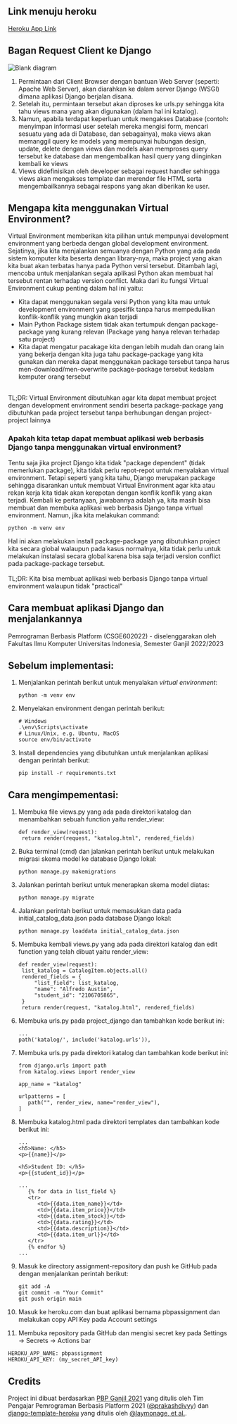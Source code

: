 ## Link menuju heroku
[Heroku App Link](https://pbpassignment.herokuapp.com/katalog/)
## Bagan Request Client ke Django
![Blank diagram](https://user-images.githubusercontent.com/88032017/190161598-f774cea5-38a6-4fe5-9af2-195784caabbd.png)
1. Permintaan dari Client Browser dengan bantuan Web Server (seperti: Apache Web Server), akan diarahkan ke dalam server Django (WSGI) dimana aplikasi Django berjalan disana. 
2. Setelah itu, permintaan tersebut akan diproses ke urls.py sehingga kita tahu views mana yang akan digunakan (dalam hal ini katalog). 
3. Namun, apabila terdapat keperluan untuk mengakses Database (contoh: menyimpan informasi user setelah mereka mengisi form, mencari sesuatu yang ada di Database, dan sebagainya), maka views akan memanggil query ke models yang mempunyai hubungan design, update, delete dengan views dan models akan memproses query tersebut ke database dan mengembalikan hasil query yang diinginkan kembali ke views
4. Views didefinisikan oleh developer sebagai request handler sehingga views akan mengakses template dan merender file HTML serta mengembailkannya sebagai respons yang akan diberikan ke user.  

## Mengapa kita menggunakan Virtual Environment? 
Virtual Environment memberikan kita pilihan untuk mempunyai development environment yang berbeda dengan global development environment. Sejatinya, jika kita menjalankan semuanya dengan Python yang ada pada sistem komputer kita beserta dengan library-nya, maka project yang akan kita buat akan terbatas hanya pada Python versi tersebut. Ditambah lagi, mencoba untuk menjalankan segala aplikasi Python akan membuat hal tersebut rentan terhadap version conflict. Maka dari itu fungsi Virtual Environment cukup penting dalam hal ini yaitu:
<br>
- Kita dapat menggunakan segala versi Python yang kita mau untuk development environment yang spesifik tanpa harus mempedulikan konflik-konflik yang mungkin akan terjadi
- Main Python Package sistem tidak akan tertumpuk dengan package-package yang kurang relevan (Package yang hanya relevan terhadap satu project)
- Kita dapat mengatur pacakage kita dengan lebih mudah dan orang lain yang bekerja dengan kita juga tahu package-package yang kita gunakan dan mereka dapat menggunakan package tersebut tanpa harus men-download/men-overwrite package-package tersebut kedalam kemputer orang tersebut
<br>
TL;DR: Virtual Environment dibutuhkan agar kita dapat membuat project dengan development environment sendiri beserta package-package yang dibutuhkan pada project tersebut tanpa berhubungan dengan project-project lainnya

### Apakah kita tetap dapat membuat aplikasi web berbasis Django tanpa menggunakan virtual environment?
Tentu saja jika project Django kita tidak "package dependent" (tidak memerlukan package), kita tidak perlu repot-repot untuk menyalakan virtual environment. Tetapi seperti yang kita tahu, Django merupakan package sehingga disarankan untuk membuat Virtual Environment agar kita atau rekan kerja kita tidak akan kerepotan dengan konflik konflik yang akan terjadi. Kembali ke pertanyaan, jawabannya adalah ya, kita masih bisa membuat dan membuka aplikasi web berbasis Django tanpa virtual environment. Namun, jika kita melakukan command:

   ```shell
   python -m venv env
   ```
Hal ini akan melakukan install package-package yang dibutuhkan project kita secara global walaupun pada kasus normalnya, kita tidak perlu untuk melakukan instalasi secara global karena bisa saja terjadi version conflict pada package-package tersebut.
<br>
<br>
TL;DR: Kita bisa membuat aplikasi web berbasis Django tanpa virtual environment walaupun tidak "practical"
## Cara membuat aplikasi Django dan menjalankannya

Pemrograman Berbasis Platform (CSGE602022) - diselenggarakan oleh Fakultas Ilmu Komputer Universitas Indonesia, Semester Ganjil 2022/2023

## Sebelum implementasi:

1. Menjalankan perintah berikut untuk menyalakan _virtual environment_:

   ```shell
   python -m venv env
   ```

2. Menyelakan environment dengan perintah berikut:

   ```shell
   # Windows
   .\env\Scripts\activate
   # Linux/Unix, e.g. Ubuntu, MacOS
   source env/bin/activate
   ```

3. Install dependencies yang dibutuhkan untuk menjalankan aplikasi dengan perintah berikut:

   ```shell
   pip install -r requirements.txt
   ```

## Cara mengimpementasi:

1. Membuka file views.py yang ada pada direktori katalog dan menambahkan sebuah function yaitu render_view:

   ```shell
   def render_view(request):
    return render(request, "katalog.html", rendered_fields)
   ```

2. Buka terminal (cmd) dan jalankan perintah berikut untuk melakukan migrasi skema model ke database Django lokal:

   ```shell
   python manage.py makemigrations
   ```

3. Jalankan perintah berikut untuk menerapkan skema model diatas:

   ```shell
   python manage.py migrate
   ```

4. Jalankan perintah berikut untuk memasukkan data pada initial_catalog_data.json pada database Django lokal:

   ```shell
   python manage.py loaddata initial_catalog_data.json
   ```

5. Membuka kembali views.py yang ada pada direktori katalog dan edit function yang telah dibuat yaitu render_view:

   ```shell
   def render_view(request):
    list_katalog = CatalogItem.objects.all()
    rendered_fields = {
        "list_field": list_katalog,
        "name": "Alfredo Austin",
        "student_id": "2106705865",
    }
    return render(request, "katalog.html", rendered_fields)
   ```

6. Membuka urls.py pada project_django dan tambahkan kode berikut ini:

   ```shell
   ...
   path('katalog/', include('katalog.urls')),
   ```

7. Membuka urls.py pada direktori katalog dan tambahkan kode berikut ini:

   ```shell
   from django.urls import path
   from katalog.views import render_view

   app_name = "katalog"

   urlpatterns = [
      path("", render_view, name="render_view"),
   ]
   ```

8. Membuka katalog.html pada direktori templates dan tambahkan kode berikut ini:

   ```shell
   ...
   <h5>Name: </h5>
   <p>{{name}}</p>

   <h5>Student ID: </h5>
   <p>{{student_id}}</p>

   ...
      {% for data in list_field %}
      <tr>
         <td>{{data.item_name}}</td>
         <td>{{data.item_price}}</td>
         <td>{{data.item_stock}}</td>
         <td>{{data.rating}}</td>
         <td>{{data.description}}</td>
         <td>{{data.item_url}}</td>
      </tr>
      {% endfor %}
   ...
   ```

9. Masuk ke directory assignment-repository dan push ke GitHub pada dengan menjalankan perintah berikut:

   ```shell
   git add -A
   git commit -m "Your Commit"
   git push origin main
   ```

10. Masuk ke heroku.com dan buat aplikasi bernama pbpassignment dan melakukan copy API Key pada Account settings

11. Membuka repository pada GitHub dan mengisi secret key pada Settings -> Secrets -> Actions bar

   ```shell
   HEROKU_APP_NAME: pbpassignment
   HEROKU_API_KEY: (my_secret_API_key)
   ```
## Credits

Project ini dibuat berdasarkan [PBP Ganjil 2021](https://gitlab.com/PBP-2021/pbp-lab) yang ditulis oleh Tim Pengajar Pemrograman Berbasis Platform 2021 ([@prakashdivyy](https://gitlab.com/prakashdivyy)) dan [django-template-heroku](https://github.com/laymonage/django-template-heroku) yang ditulis oleh [@laymonage, et al.](https://github.com/laymonage).
